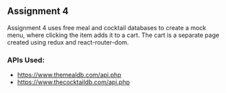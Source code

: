 ## Assignment 4

Assignment 4 uses free meal and cocktail databases to create a mock menu, where clicking the item adds it to a cart. The cart is a separate page created using redux and react-router-dom.

### APIs Used:
- https://www.themealdb.com/api.php
- https://www.thecocktaildb.com/api.php
